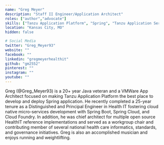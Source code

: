 ```yaml
---
name: "Greg Meyer"
description: "Staff II Engineer/Application Architect"
roles: ["author","advocate"]
skills: ["Tanzu Application Platform", "Spring", "Tanzu Application Server"]
location: "Kansas City, MO"
hidden: false

# Social Media 
twitter: "Greg_Meyer93"
website: ""
facebook: ""
linkedin: "gregmeyerhealthit"
github: "gm2552"
pinterest: ""
instagram: ""
youtube: ""
---
```


Greg (@Greg_Meyer93) is a 20+ year Java veteran and a VMWare App Architect focused on making Tanzu Application Platform the best place to develop and deploy Spring application. He recently completed a 25-year tenure as a Distinguished and Principal Engineer in Health IT fostering cloud native micro-services development with Spring Boot, Spring Cloud, and Cloud Foundry. In addition, he was chief architect for multiple open source HealthIT reference implementations and served as a workgroup chair and contributing member of several national health care informatics, standards, and governance initiatives. Greg is also an accomplished musician and enjoys running and weightlifting.

<!-- more -->
